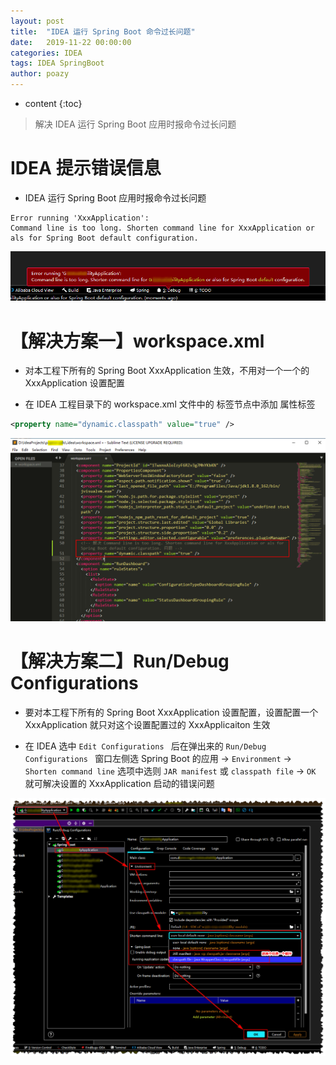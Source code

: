 ```yaml
---
layout: post
title:  "IDEA 运行 Spring Boot 命令过长问题"
date:   2019-11-22 00:00:00
categories: IDEA
tags: IDEA SpringBoot
author: poazy
---
```


* content
{:toc}
> 解决 IDEA 运行 Spring Boot 应用时报命令过长问题



# IDEA 提示错误信息

* IDEA 运行 Spring Boot 应用时报命令过长问题

```
Error running 'XxxApplication':
Command line is too long. Shorten command line for XxxApplication or als for Spring Boot default configuration.
```

![](../images/20191122-idea-error/2019-11-22-command-line-is-too-long-00.png)

# 【解决方案一】workspace.xml

* 对本工程下所有的 Spring Boot XxxApplication 生效，不用对一个一个的 XxxApplication 设置配置

* 在 IDEA 工程目录下的 workspace.xml 文件中的 <component name="PropertiesComponent"> 标签节点中添加 <property name="dynamic.classpath" value="true" /> 属性标签
```xml
<property name="dynamic.classpath" value="true" />
```
![](../images/20191122-idea-error/2019-11-22-command-line-is-too-long-01.png)

# 【解决方案二】Run/Debug Configurations

* 要对本工程下所有的 Spring Boot XxxApplication 设置配置，设置配置一个 XxxApplication 就只对这个设置配置过的 XxxApplicaiton 生效

* 在 IDEA 选中 `Edit Configurations ` 后在弹出来的 `Run/Debug Configurations `  窗口左侧选 Spring Boot 的应用 -> `Environment` -> `Shorten command line` 选项中选则 `JAR manifest` 或 `classpath file` -> `OK` 就可解决设置的 XxxApplication 启动的错误问题

![](../images/20191122-idea-error/2019-11-22-command-line-is-too-long-02.png)

